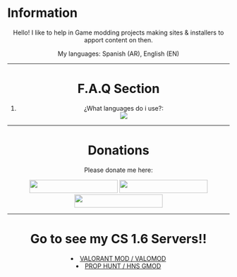 # Information
<center>
<p>Hello! I like to help in Game modding projects making sites & installers to apport content on then.</p>
<p>My languages: Spanish (AR), English (EN)</p>
</center>
<hr>
<center>
<h1><b>F.A.Q Section</b></h1>
<ol>
<li>¿What languages do i use?:</li>
  <a href="https://skillicons.dev">
    <img src="https://skillicons.dev/icons?i=html,css" />
  </a>
</center>
<hr>
<center>
<h1>Donations</h1>
<p>Please donate me here:</p>
<a href="https://ko-fi.com/ssantino"><img src="https://storage.ko-fi.com/cdn/brandasset/kofi_button_blue.png" width="200px" height="30px"></a>
<a href="https://paypal.me/garciasantino"><img src="https://bournemouth.foodbank.org.uk/wp-content/uploads/sites/64/2021/06/donate-paypal-main-1.png" width="200px" height="30px"></a>
<a href="https://cafecito.app/ic3k1ng"><img src="https://cdn.cafecito.app/imgs/buttons/button_5.png" width="200px" height="30px"></a>
</center>
<hr>
<center>
<h1>Go to see my CS 1.6 Servers!!</h1>
<a href="steam://connect/45.235.99.2:27036"><li>VALORANT MOD / VALOMOD</li></a>
<a href="steam://connect/45.235.99.2:27053"><li>PROP HUNT / HNS GMOD</li></a>
</center>
